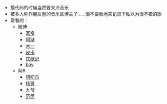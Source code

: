 * 敲代码的时候当然要来点音乐
* 被多人称作朋友圈的音乐区博主了……很不要脸地来记录下私以为很不错的歌
* 常看的：
  * 微博
    * [耳帝](https://weibo.com/u/1344386244)
    * [阿狱](https://weibo.com/u/6093700097)
    * [木一](https://weibo.com/u/1730317584)
    * [皮卡](https://weibo.com/u/1876131803)
    * [饮歌记](https://weibo.com/u/2793921830)
    * [boy](https://weibo.com/u/2615781997)
  * 阿B
    * [叨叨冯](https://space.bilibili.com/528182630/)
    * [杨哥](https://space.bilibili.com/261485584/)
    * [九爷](https://space.bilibili.com/1395043421/)
    * [范筒](https://space.bilibili.com/241378147/)